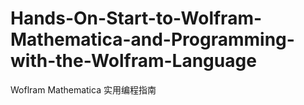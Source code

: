 # Hands-On-Start-to-Wolfram-Mathematica-and-Programming-with-the-Wolfram-Language
Woflram Mathematica 实用编程指南
